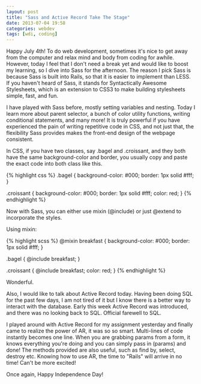 ```yaml
---
layout: post
title: "Sass and Active Record Take The Stage"
date: 2013-07-04 19:58
categories: webdev
tags: [wdi, coding]
---
```


Happy July 4th! To do web development, sometimes it's nice to get away from the computer and relax mind and body from coding for awhile. However, today I feel that I don't need a break yet and would like to boost my learning, so I dive into Sass for the afternoon. The reason I pick Sass is because Sass is built into Rails, so that it is easier to implement than LESS. If you haven't heard of Sass, it stands for Syntactically Awesome Stylesheets, which is an extension to CSS3 to make building stylesheets simple, fast, and fun.

I have played with Sass before, mostly setting variables and nesting. Today I learn more about parent selector, a bunch of color utility functions, writing conditional statements, and many more! It is truly powerful if you have experienced the pain of writing repetitive code in CSS, and not just that, the flexibility Sass provides makes the front-end design of the webpage consistent.

 In CSS, if you have two classes, say .bagel and .croissant, and they both have the same background-color and border, you usually copy and paste the exact code into both class like this.

{% highlight css %}
.bagel {
 background-color: #000;
 border: 1px solid #fff;
}

.croissant {
 background-color: #000;
 border: 1px solid #fff;
 color: red;
}
{% endhighlight %}

Now with Sass, you can either use mixin (@include) or just @extend to incorporate the styles.

Using mixin:

{% highlight scss %}
@mixin breakfast {
 background-color: #000;
 border: 1px solid #fff;
}

.bagel {
 @include breakfast;
}

.croissant {
 @include breakfast;
 color: red;
}
{% endhighlight %}

Wonderful.



Also, I would like to talk about Active Record today. Having been doing SQL for the past few days, I am not tired of it but I know there is a better way to interact with the database. Early this week Active Record was introduced, and there was no looking back to SQL. Official farewell to SQL.

I played around with Active Record for my assignment yesterday and finally came to realize the power of AR, it was so so smart. Multi-lines of code instantly becomes one line. When you are grabbing params from a form, it knows everything you're doing and you can simply pass in (params) and done! The methods provided are also useful, such as find by, select, destroy etc. Knowing how to use AR, the time to "Rails" will arrive in no time! Can't be more excited!

Once again, Happy Independence Day!